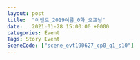 ```yaml
---
layout: post
title:  "이벤트_2019여름_0화_오프닝"
date:   2021-01-28 15:00:00 +0000
categories: Event
Tags: Story Event
SceneCode: ["scene_evt190627_cp0_q1_s10"]
---
```

